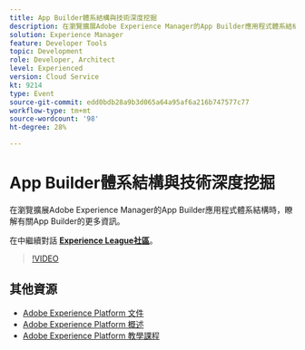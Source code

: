 ```yaml
---
title: App Builder體系結構與技術深度挖掘
description: 在瀏覽擴展Adobe Experience Manager的App Builder應用程式體系結構時，瞭解有關App Builder的更多資訊。
solution: Experience Manager
feature: Developer Tools
topic: Development
role: Developer, Architect
level: Experienced
version: Cloud Service
kt: 9214
type: Event
source-git-commit: edd0bdb28a9b3d065a64a95af6a216b747577c77
workflow-type: tm+mt
source-wordcount: '98'
ht-degree: 28%

---
```


# App Builder體系結構與技術深度挖掘

在瀏覽擴展Adobe Experience Manager的App Builder應用程式體系結構時，瞭解有關App Builder的更多資訊。

在中繼續對話 **[Experience League社區](https://adobe.ly/3uragoI)**。

>[!VIDEO](https://video.tv.adobe.com/v/337709/?quality=12&learn=on&hidetitle=true)

## 其他資源

- [Adobe Experience Platform 文件](https://experienceleague.adobe.com/docs/experience-platform.html)
- [Adobe Experience Platform 概述](https://experienceleague.adobe.com/docs/experience-platform/landing/home.html?lang=zh-Hant)
- [Adobe Experience Platform 教學課程](https://experienceleague.adobe.com/docs/platform-learn/tutorials/overview.html?lang=zh-Hant)
